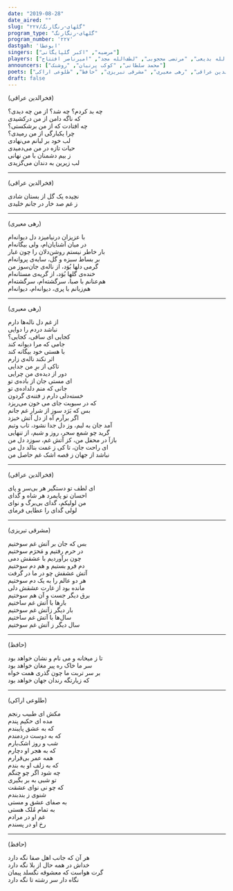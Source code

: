 ```yaml
---
date: "2019-08-28"
date_aired: ""
slug: "گلهای-رنگارنگ/۲۲۷"
program_type: "گلهای-رنگارنگ"
program_number: '۲۲۷'
dastgah: 'ابوعطا'
singers: ["مرضیه", "اکبر گلپایگانی"]
players: ["حبیب‌الله بدیعی", "مرتضی محجوبی", "لطف‌الله مجد", "امیرناصر افتتاح"]
announcers: ["محمد سلطانی", "کوکب پرنیان", "روشنک"]
poets: ["فخرالدین عراقی", "رهی معیری", "مشرقی تبریزی", "حافظ", "طلوعی اراکی"]
draft: false
---
```


(فخرالدین عراقی)  

چه بد کردم؟ چه شد؟ از من چه دیدی؟  
که ناگه دامن از من درکشیدی  
چه افتادت که از من برشکستی؟  
چرا یکبارگی از من رمیدی؟  
لب خود بر لبانم می‌نهادی  
حیات تازه در من می‌دمیدی  
ز بیم دشمنان با من نهانی  
لب زیرین به دندان می‌گزیدی  

---  

(فخرالدین عراقی)  

نچيده يک گل از بستان شادی  
ز غم صد خار در جانم خليدی  

---  

(رهی معیری)  

با عزیزان درنیامیزد دل دیوانه‌ام  
در میان آشنایان‌ام، ولی بیگانه‌ام  
بار خاطر نیستم روشن‌دلان را چون غبار  
بر بساط سبزه و گل، سایه‌ی پروانه‌ام  
گرمی دلها بُوَد، از ناله‌ی جان‌سوز من  
خنده‌ی گلها بُوَد، از گریه‌ی مستانه‌ام  
هم‌عنانم با صبا، سرگشته‌ام، سرگشته‌ام  
هم‌زبانم با پری، دیوانه‌ام، دیوانه‌ام  

---  

(رهی معیری)  

از غم دل ناله‌ها دارم  
نباشد دردم را دوایی  
کجایی ای ساقی، کجایی؟  
جامی که مرا دیوانه کند  
با هستی خود بیگانه کند  
اثر نکند ناله‌ی زارم  
تاکی از برِ من جدایی  
دور از دیده‌ی من چرایی  
ای مستی جان از باده‌ی تو  
جانی که منم دلداده‌ی تو  
خسته‌دلی دارم ز فتنه‌ی گردون  
که در سبویت جای می خون می‌ریزد  
بس که بَرَد سوز از شرار غم جانم  
اگر بر‌آرم آه از دل آتش خیزد  
آمد جان به لبم، وز دل جدا نشود، تاب وتبم  
گرید چو شمع سحر، روز و شبم، از تنهایی  
بازآ در محفل من، کز آتش غم، سوزد دل من  
ای راحت جان، تا کی ز غمت بنالد دل من  
نباشد از جهان ز قصه اشک غم حاصل من  

---  

(فخرالدین عراقی)  

ای لطف تو دستگیر هر بی‌سر و پای  
احسان تو پایمرد هر شاه و گدای  
من لولیکم، گدای بی‌برگ و نوای  
لولی گدای را عطایی فرمای  

---  

(مشرقی تبریزی)  

بس که جان بر آتش غم سوختیم  
در حرم رفتیم و مَحرَم سوختیم  
چون برآوردیم با عشقش دمی  
دم فرو بستیم و هم دم سوختیم  
آتش عشقش چو در ما در گرفت  
هر دو عالم را به یک دم سوختیم  
مانده بود از غارت عشقش دلی  
برق دیگر جست و آن هم سوختیم  
بارها با آتش غم ساختیم  
بار دیگر زآتش غم سوختیم  
سال‌ها با آتش غم ساختیم  
سال دیگر ز آتش غم سوختیم  

---  

(حافظ)  

تا ز میخانه و می نام و نشان خواهد بود  
سر ما خاک ره پیر مغان خواهد بود  
بر سر تربت ما چون گذری همت خواه  
که زیارتگه رندان جهان خواهد بود  

---  

(طلوعی اراکی)  

مکش ای طبیب رنجم  
مده ای حکیم پندم  
که به عشق پایبندم  
که به دوست دردمندم  
شب و روز اشک‌بارم  
که به هجر او دچارم  
همه عمر بی‌قرارم  
که به زلف او به بندم  
چه شود اگر چو چنگم  
تو شبی به بر بگیری  
که چو نی نوای عشقت  
شنوی ز بند‌بندم  
به صفای عشق و مستی  
به تمام مُلک هستی  
غم او در مرادم  
رخ او در پسندم  

---  

(حافظ)  

هر آن که جانب اهل صفا نگه دارد  
خداش در همه حال از بلا نگه دارد  
گرت هواست که معشوقه نگسلد پیمان  
نگاه دار سر رشته تا نگه دارد  
